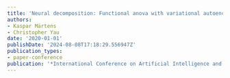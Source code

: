 ```yaml
---
title: 'Neural decomposition: Functional anova with variational autoencoders'
authors:
- Kaspar Märtens
- Christopher Yau
date: '2020-01-01'
publishDate: '2024-08-08T17:18:29.556947Z'
publication_types:
- paper-conference
publication: '*International Conference on Artificial Intelligence and Statistics*'
---
```

